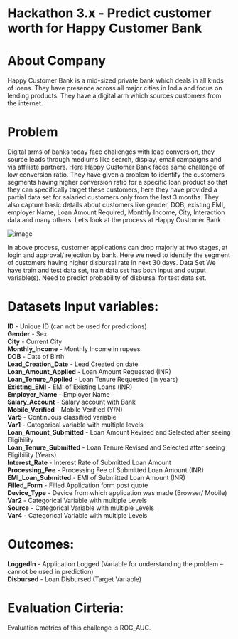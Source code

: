 # Hackathon 3.x - Predict customer worth for Happy Customer Bank

# About Company
Happy Customer Bank is a mid-sized private bank which deals in all kinds of loans. They have presence across all major cities in India and focus on lending products. They have a digital arm which sources customers from the internet.

# Problem
Digital arms of banks today face challenges with lead conversion, they source leads through mediums like search, display, email campaigns and via affiliate partners. Here Happy Customer Bank faces same challenge of low conversion ratio. They have given a problem to identify the customers segments having higher conversion ratio for a specific loan product so that they can specifically target these customers, here they have provided a partial data set for salaried customers only from the last 3 months. They also capture basic details about customers like gender, DOB, existing EMI, employer Name, Loan Amount Required, Monthly Income, City, Interaction data and many others. Let’s look at the process at Happy Customer Bank.

![image](https://discourse-cdn-sjc1.com/business6/uploads/analyticsvidhya/original/2X/8/80fa5d88f086c5943d2e3c65365af700b897f1ff.png)  

In above process, customer applications can drop majorly at two stages, at login and approval/ rejection by bank. Here we need to identify the segment of customers having higher disbursal rate in next 30 days.
Data Set
We have train and test data set, train data set has both input and output variable(s). Need to predict probability of disbursal for test data set.

# Datasets Input variables:
**ID** - Unique ID (can not be used for predictions)  
**Gender** - Sex  
**City** - Current City  
**Monthly_Income** - Monthly Income in rupees  
**DOB** - Date of Birth  
**Lead_Creation_Date** - Lead Created on date  
**Loan_Amount_Applied** - Loan Amount Requested (INR)  
**Loan_Tenure_Applied** - Loan Tenure Requested (in years)  
**Existing_EMI** - EMI of Existing Loans (INR)  
**Employer_Name** - Employer Name  
**Salary_Account** - Salary account with Bank  
**Mobile_Verified** - Mobile Verified (Y/N)  
**Var5** - Continuous classified variable  
**Var1** - Categorical variable with multiple levels  
**Loan_Amount_Submitted** - Loan Amount Revised and Selected after seeing Eligibility  
**Loan_Tenure_Submitted** - Loan Tenure Revised and Selected after seeing Eligibility (Years)   
**Interest_Rate** - Interest Rate of Submitted Loan Amount  
**Processing_Fee** - Processing Fee of Submitted Loan Amount (INR)  
**EMI_Loan_Submitted** - EMI of Submitted Loan Amount (INR)  
**Filled_Form** - Filled Application form post quote  
**Device_Type** - Device from which application was made (Browser/ Mobile)  
**Var2** - Categorical Variable with multiple Levels  
**Source** - Categorical Variable with multiple Levels  
**Var4** - Categorical Variable with multiple Levels  

# Outcomes:
**LoggedIn** - Application Logged (Variable for understanding the problem – cannot be used in prediction)  
**Disbursed** - Loan Disbursed (Target Variable)

# Evaluation Cirteria:
Evaluation metrics of this challenge is ROC_AUC. 
